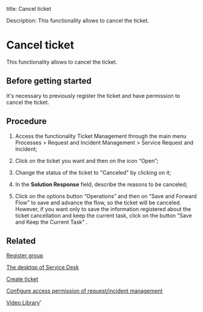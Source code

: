 title: Cancel ticket

Description: This functionality allows to cancel the ticket.

# Cancel ticket
This functionality allows to cancel the ticket.  

Before getting started
--------------------------

It's necessary to previously register the ticket and have permission to cancel
the ticket.

Procedure
-------------

1.  Access the functionality Ticket Management through the main menu Processes
    \> Request and Incident Management \> Service Request and Incident;

2.  Click on the ticket you want and then on the icon “Open”;

3.  Change the status of the ticket to "Canceled" by clicking on it;

4.  In the **Solution Response** field, describe the reasons to be canceled;

5.  Click on the options button “Operations” and then on “Save and Forward
    Flow” to save and advance the flow, so the ticket will be canceled. However,
    if you want only to save the information registered about the ticket
    cancellation and keep the current task, click on the button “Save and Keep
    the Current Task” .

Related
-----------

[Register group](/en-us/citsmart-platform-9/initial-settings/access-settings/user/register-groups.html)

[The desktop of Service Desk](/en-us/citsmart-platform-9/processes/tickets/use/desktop-of-service-desk.html)

[Create ticket](/en-us/citsmart-platform-9/processes/tickets/use/create-ticket.html)

[Configure access permission of request/incident management](/en-us/citsmart-platform-9/processes/tickets/configuration/access-ticket-management.html)

<i class='fa fa-youtube-play  fa-2x' style='color:#97ce17;vertical-align: middle;'> </i> [Video Library](https://www.youtube.com/playlist?list=PLB5qK2uzf2RNrJnhiXj3dbmgsm9-quhfz)'

<!-- !!! tip "About"

    <b>Product/Version:</b> CITSmart | 9.00 &nbsp;&nbsp;
    <b>Updated:</b>01/03/2021 – Larissa Lourenço


